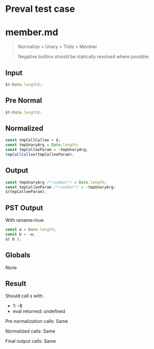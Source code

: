 # Preval test case

# member.md

> Normalize > Unary > Tilde > Member
>
> Negative builtins should be statically resolved where possible

## Input

`````js filename=intro
$(~Date.length);
`````

## Pre Normal


`````js filename=intro
$(~Date.length);
`````

## Normalized


`````js filename=intro
const tmpCallCallee = $;
const tmpUnaryArg = Date.length;
const tmpCalleeParam = ~tmpUnaryArg;
tmpCallCallee(tmpCalleeParam);
`````

## Output


`````js filename=intro
const tmpUnaryArg /*:number*/ = Date.length;
const tmpCalleeParam /*:number*/ = ~tmpUnaryArg;
$(tmpCalleeParam);
`````

## PST Output

With rename=true

`````js filename=intro
const a = Date.length;
const b = ~a;
$( b );
`````

## Globals

None

## Result

Should call `$` with:
 - 1: -8
 - eval returned: undefined

Pre normalization calls: Same

Normalized calls: Same

Final output calls: Same

